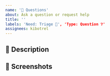 ```yaml
---
name: '🤔 Questions'
about: Ask a question or request help
title: ''
labels: 'Need: Triage 🧐', 'Type: Question ❔'
assignees: kibotrel
---
```


## :book: Description

<!--
  Describe your question or request in detail.
-->

## :camera_flash: Screenshots

<!--
  Add screenshots to show your question to make it easier to understand and
  give more context.

  Delete this section if not needed.
-->
